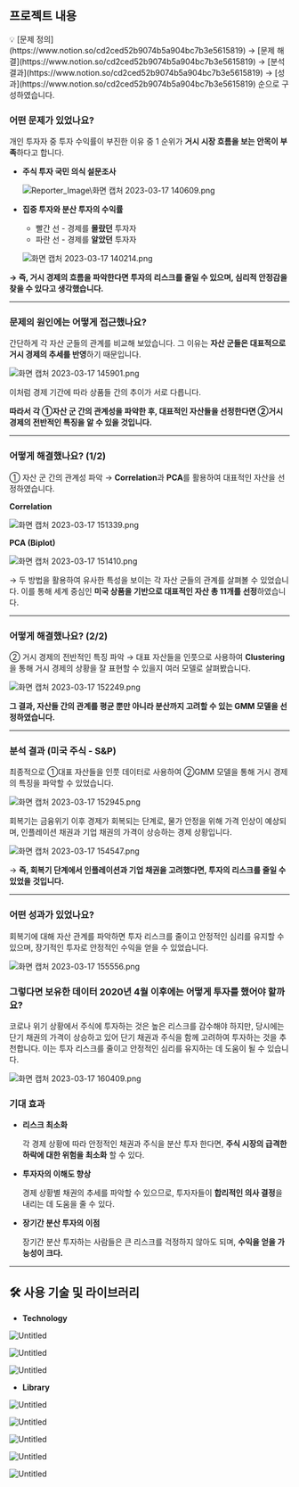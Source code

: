 ## 프로젝트 내용

<aside>
💡 [문제 정의](https://www.notion.so/cd2ced52b9074b5a904bc7b3e5615819) → [문제 해결](https://www.notion.so/cd2ced52b9074b5a904bc7b3e5615819) → [분석 결과](https://www.notion.so/cd2ced52b9074b5a904bc7b3e5615819) → [성과](https://www.notion.so/cd2ced52b9074b5a904bc7b3e5615819) 순으로 구성하였습니다.

</aside>

### 어떤 문제가 있었나요?

개인 투자자 중 투자 수익률이 부진한 이유 중 1 순위가 **거시 시장 흐름을 보는 안목이 부족**하다고 합니다. 

- **주식 투자 국민 의식 설문조사**
    
    ![Reporter_Image\화면 캡처 2023-03-17 140609.png](%E1%84%80%E1%85%A7%E1%86%BC%E1%84%8C%E1%85%A6%20%E1%84%87%E1%85%A7%E1%86%AB%E1%84%92%E1%85%AA%E1%84%8B%E1%85%A6%20%E1%84%84%E1%85%A1%E1%84%85%E1%85%B3%E1%86%AB%20%E1%84%91%E1%85%A9%E1%84%90%E1%85%B3%E1%84%91%E1%85%A9%E1%86%AF%E1%84%85%E1%85%B5%E1%84%8B%E1%85%A9%20%E1%84%8C%E1%85%A9%E1%84%8C%E1%85%A5%E1%86%BC%20%E1%84%8C%E1%85%A5%E1%86%AB%E1%84%85%E1%85%A3%E1%86%A8%E1%84%8B%E1%85%B4%20%E1%84%89%E1%85%A5%E1%86%BC%20cd2ced52b9074b5a904bc7b3e5615819/%25ED%2599%2594%25EB%25A9%25B4_%25EC%25BA%25A1%25EC%25B2%2598_2023-03-17_140609.png)
    

- **집중 투자와 분산 투자의 수익률**
    - 빨간 선 - 경제를 **몰랐던** 투자자
    - 파란 선 - 경제를 **알았던** 투자자
    
    ![화면 캡처 2023-03-17 140214.png](%E1%84%80%E1%85%A7%E1%86%BC%E1%84%8C%E1%85%A6%20%E1%84%87%E1%85%A7%E1%86%AB%E1%84%92%E1%85%AA%E1%84%8B%E1%85%A6%20%E1%84%84%E1%85%A1%E1%84%85%E1%85%B3%E1%86%AB%20%E1%84%91%E1%85%A9%E1%84%90%E1%85%B3%E1%84%91%E1%85%A9%E1%86%AF%E1%84%85%E1%85%B5%E1%84%8B%E1%85%A9%20%E1%84%8C%E1%85%A9%E1%84%8C%E1%85%A5%E1%86%BC%20%E1%84%8C%E1%85%A5%E1%86%AB%E1%84%85%E1%85%A3%E1%86%A8%E1%84%8B%E1%85%B4%20%E1%84%89%E1%85%A5%E1%86%BC%20cd2ced52b9074b5a904bc7b3e5615819/%25ED%2599%2594%25EB%25A9%25B4_%25EC%25BA%25A1%25EC%25B2%2598_2023-03-17_140214.png)
    

**→ 즉, 거시 경제의 흐름을 파악한다면 투자의 리스크를 줄일 수 있으며, 심리적 안정감을 찾을 수 있다고 생각했습니다.** 

---

### 문제의 원인에는 어떻게 접근했나요?

간단하게 각 자산 군들의 관계를 비교해 보았습니다. 그 이유는 **자산 군들은 대표적으로 거시 경제의 추세를 반영**하기 때문입니다.

![화면 캡처 2023-03-17 145901.png](%E1%84%80%E1%85%A7%E1%86%BC%E1%84%8C%E1%85%A6%20%E1%84%87%E1%85%A7%E1%86%AB%E1%84%92%E1%85%AA%E1%84%8B%E1%85%A6%20%E1%84%84%E1%85%A1%E1%84%85%E1%85%B3%E1%86%AB%20%E1%84%91%E1%85%A9%E1%84%90%E1%85%B3%E1%84%91%E1%85%A9%E1%86%AF%E1%84%85%E1%85%B5%E1%84%8B%E1%85%A9%20%E1%84%8C%E1%85%A9%E1%84%8C%E1%85%A5%E1%86%BC%20%E1%84%8C%E1%85%A5%E1%86%AB%E1%84%85%E1%85%A3%E1%86%A8%E1%84%8B%E1%85%B4%20%E1%84%89%E1%85%A5%E1%86%BC%20cd2ced52b9074b5a904bc7b3e5615819/%25ED%2599%2594%25EB%25A9%25B4_%25EC%25BA%25A1%25EC%25B2%2598_2023-03-17_145901.png)

이처럼 경제 기간에 따라 상품들 간의 추이가 서로 다릅니다. 

**따라서 각 ①자산 군 간의 관계성을 파악한 후, 대표적인 자산들을 선정한다면 ②거시 경제의 전반적인 특징을 알 수 있을 것입니다.**

---

### 어떻게 해결했나요? (1/2)

① 자산 군 간의 관계성 파악 → **Correlation**과 **PCA**를 활용하여 대표적인 자산을 선정하였습니다.

**Correlation**

![화면 캡처 2023-03-17 151339.png](%E1%84%80%E1%85%A7%E1%86%BC%E1%84%8C%E1%85%A6%20%E1%84%87%E1%85%A7%E1%86%AB%E1%84%92%E1%85%AA%E1%84%8B%E1%85%A6%20%E1%84%84%E1%85%A1%E1%84%85%E1%85%B3%E1%86%AB%20%E1%84%91%E1%85%A9%E1%84%90%E1%85%B3%E1%84%91%E1%85%A9%E1%86%AF%E1%84%85%E1%85%B5%E1%84%8B%E1%85%A9%20%E1%84%8C%E1%85%A9%E1%84%8C%E1%85%A5%E1%86%BC%20%E1%84%8C%E1%85%A5%E1%86%AB%E1%84%85%E1%85%A3%E1%86%A8%E1%84%8B%E1%85%B4%20%E1%84%89%E1%85%A5%E1%86%BC%20cd2ced52b9074b5a904bc7b3e5615819/%25ED%2599%2594%25EB%25A9%25B4_%25EC%25BA%25A1%25EC%25B2%2598_2023-03-17_151339.png)

**PCA (Biplot)**

![화면 캡처 2023-03-17 151410.png](%E1%84%80%E1%85%A7%E1%86%BC%E1%84%8C%E1%85%A6%20%E1%84%87%E1%85%A7%E1%86%AB%E1%84%92%E1%85%AA%E1%84%8B%E1%85%A6%20%E1%84%84%E1%85%A1%E1%84%85%E1%85%B3%E1%86%AB%20%E1%84%91%E1%85%A9%E1%84%90%E1%85%B3%E1%84%91%E1%85%A9%E1%86%AF%E1%84%85%E1%85%B5%E1%84%8B%E1%85%A9%20%E1%84%8C%E1%85%A9%E1%84%8C%E1%85%A5%E1%86%BC%20%E1%84%8C%E1%85%A5%E1%86%AB%E1%84%85%E1%85%A3%E1%86%A8%E1%84%8B%E1%85%B4%20%E1%84%89%E1%85%A5%E1%86%BC%20cd2ced52b9074b5a904bc7b3e5615819/%25ED%2599%2594%25EB%25A9%25B4_%25EC%25BA%25A1%25EC%25B2%2598_2023-03-17_151410.png)

→ 두 방법을 활용하여 유사한 특성을 보이는 각 자산 군들의 관계를 살펴볼 수 있었습니다. 이를 통해 세계 중심인 **미국 상품을 기반으로 대표적인 자산 총 11개를 선정**하였습니다.

---

### 어떻게 해결했나요? (2/2)

② 거시 경제의 전반적인 특징 파악 → 대표 자산들을 인풋으로 사용하여 **Clustering** 을 통해 거시 경제의 상황을 잘 표현할 수 있을지 여러 모델로 살펴봤습니다.

![화면 캡처 2023-03-17 152249.png](%E1%84%80%E1%85%A7%E1%86%BC%E1%84%8C%E1%85%A6%20%E1%84%87%E1%85%A7%E1%86%AB%E1%84%92%E1%85%AA%E1%84%8B%E1%85%A6%20%E1%84%84%E1%85%A1%E1%84%85%E1%85%B3%E1%86%AB%20%E1%84%91%E1%85%A9%E1%84%90%E1%85%B3%E1%84%91%E1%85%A9%E1%86%AF%E1%84%85%E1%85%B5%E1%84%8B%E1%85%A9%20%E1%84%8C%E1%85%A9%E1%84%8C%E1%85%A5%E1%86%BC%20%E1%84%8C%E1%85%A5%E1%86%AB%E1%84%85%E1%85%A3%E1%86%A8%E1%84%8B%E1%85%B4%20%E1%84%89%E1%85%A5%E1%86%BC%20cd2ced52b9074b5a904bc7b3e5615819/%25ED%2599%2594%25EB%25A9%25B4_%25EC%25BA%25A1%25EC%25B2%2598_2023-03-17_152249.png)

**그 결과, 자산들 간의 관계를 평균 뿐만 아니라 분산까지 고려할 수 있는 GMM 모델을 선정하였습니다.**

---

### 분석 결과 (미국 주식 - S&P)

최종적으로 ①대표 자산들을 인풋 데이터로 사용하여 ②GMM 모델을 통해 거시 경제의 특징을 파악할 수 있었습니다. 

![화면 캡처 2023-03-17 152945.png](%E1%84%80%E1%85%A7%E1%86%BC%E1%84%8C%E1%85%A6%20%E1%84%87%E1%85%A7%E1%86%AB%E1%84%92%E1%85%AA%E1%84%8B%E1%85%A6%20%E1%84%84%E1%85%A1%E1%84%85%E1%85%B3%E1%86%AB%20%E1%84%91%E1%85%A9%E1%84%90%E1%85%B3%E1%84%91%E1%85%A9%E1%86%AF%E1%84%85%E1%85%B5%E1%84%8B%E1%85%A9%20%E1%84%8C%E1%85%A9%E1%84%8C%E1%85%A5%E1%86%BC%20%E1%84%8C%E1%85%A5%E1%86%AB%E1%84%85%E1%85%A3%E1%86%A8%E1%84%8B%E1%85%B4%20%E1%84%89%E1%85%A5%E1%86%BC%20cd2ced52b9074b5a904bc7b3e5615819/%25ED%2599%2594%25EB%25A9%25B4_%25EC%25BA%25A1%25EC%25B2%2598_2023-03-17_152945.png)

회복기는 금융위기 이후 경제가 회복되는 단계로, 물가 안정을 위해 가격 인상이 예상되며, 인플레이션 채권과 기업 채권의 가격이 상승하는 경제 상황입니다.

![화면 캡처 2023-03-17 154547.png](%E1%84%80%E1%85%A7%E1%86%BC%E1%84%8C%E1%85%A6%20%E1%84%87%E1%85%A7%E1%86%AB%E1%84%92%E1%85%AA%E1%84%8B%E1%85%A6%20%E1%84%84%E1%85%A1%E1%84%85%E1%85%B3%E1%86%AB%20%E1%84%91%E1%85%A9%E1%84%90%E1%85%B3%E1%84%91%E1%85%A9%E1%86%AF%E1%84%85%E1%85%B5%E1%84%8B%E1%85%A9%20%E1%84%8C%E1%85%A9%E1%84%8C%E1%85%A5%E1%86%BC%20%E1%84%8C%E1%85%A5%E1%86%AB%E1%84%85%E1%85%A3%E1%86%A8%E1%84%8B%E1%85%B4%20%E1%84%89%E1%85%A5%E1%86%BC%20cd2ced52b9074b5a904bc7b3e5615819/%25ED%2599%2594%25EB%25A9%25B4_%25EC%25BA%25A1%25EC%25B2%2598_2023-03-17_154547.png)

→ **즉, 회복기 단계에서 인플레이션과 기업 채권을 고려했다면, 투자의 리스크를 줄일 수 있었을 것입니다.** 

---

### 어떤 성과가 있었나요?

회복기에 대해 자산 관계를 파악하면 투자 리스크를 줄이고 안정적인 심리를 유지할 수 있으며, 장기적인 투자로 안정적인 수익을 얻을 수 있었습니다.

![화면 캡처 2023-03-17 155556.png](%E1%84%80%E1%85%A7%E1%86%BC%E1%84%8C%E1%85%A6%20%E1%84%87%E1%85%A7%E1%86%AB%E1%84%92%E1%85%AA%E1%84%8B%E1%85%A6%20%E1%84%84%E1%85%A1%E1%84%85%E1%85%B3%E1%86%AB%20%E1%84%91%E1%85%A9%E1%84%90%E1%85%B3%E1%84%91%E1%85%A9%E1%86%AF%E1%84%85%E1%85%B5%E1%84%8B%E1%85%A9%20%E1%84%8C%E1%85%A9%E1%84%8C%E1%85%A5%E1%86%BC%20%E1%84%8C%E1%85%A5%E1%86%AB%E1%84%85%E1%85%A3%E1%86%A8%E1%84%8B%E1%85%B4%20%E1%84%89%E1%85%A5%E1%86%BC%20cd2ced52b9074b5a904bc7b3e5615819/%25ED%2599%2594%25EB%25A9%25B4_%25EC%25BA%25A1%25EC%25B2%2598_2023-03-17_155556.png)

### 그렇다면 보유한 데이터 2020년 4월 이후에는 어떻게 투자를 했어야 할까요?

코로나 위기 상황에서 주식에 투자하는 것은 높은 리스크를 감수해야 하지만, 당시에는 단기 채권의 가격이 상승하고 있어 단기 채권과 주식을 함께 고려하여 투자하는 것을 추천합니다. 이는 투자 리스크를 줄이고 안정적인 심리를 유지하는 데 도움이 될 수 있습니다.

![화면 캡처 2023-03-17 160409.png](%E1%84%80%E1%85%A7%E1%86%BC%E1%84%8C%E1%85%A6%20%E1%84%87%E1%85%A7%E1%86%AB%E1%84%92%E1%85%AA%E1%84%8B%E1%85%A6%20%E1%84%84%E1%85%A1%E1%84%85%E1%85%B3%E1%86%AB%20%E1%84%91%E1%85%A9%E1%84%90%E1%85%B3%E1%84%91%E1%85%A9%E1%86%AF%E1%84%85%E1%85%B5%E1%84%8B%E1%85%A9%20%E1%84%8C%E1%85%A9%E1%84%8C%E1%85%A5%E1%86%BC%20%E1%84%8C%E1%85%A5%E1%86%AB%E1%84%85%E1%85%A3%E1%86%A8%E1%84%8B%E1%85%B4%20%E1%84%89%E1%85%A5%E1%86%BC%20cd2ced52b9074b5a904bc7b3e5615819/%25ED%2599%2594%25EB%25A9%25B4_%25EC%25BA%25A1%25EC%25B2%2598_2023-03-17_160409.png)

### **기대 효과**

- **리스크 최소화**
    
    각 경제 상황에 따라 안정적인 채권과 주식을 분산 투자 한다면, **주식 시장의 급격한 하락에 대한 위험을 최소화** 할 수 있다.
    
- **투자자의 이해도 향상**
    
    경제 상황별 채권의 추세를 파악할 수 있으므로, 투자자들이 **합리적인 의사 결정**을 내리는 데 도움을 줄 수 있다.
    
- **장기간 분산 투자의 이점**
    
    장기간 분산 투자하는 사람들은 큰 리스크를 걱정하지 않아도 되며, **수익을 얻을 가능성이 크다.**
    

---

## 🛠️ 사용 기술 및 라이브러리

- **Technology**

![Untitled](%E1%84%80%E1%85%A7%E1%86%BC%E1%84%8C%E1%85%A6%20%E1%84%87%E1%85%A7%E1%86%AB%E1%84%92%E1%85%AA%E1%84%8B%E1%85%A6%20%E1%84%84%E1%85%A1%E1%84%85%E1%85%B3%E1%86%AB%20%E1%84%91%E1%85%A9%E1%84%90%E1%85%B3%E1%84%91%E1%85%A9%E1%86%AF%E1%84%85%E1%85%B5%E1%84%8B%E1%85%A9%20%E1%84%8C%E1%85%A9%E1%84%8C%E1%85%A5%E1%86%BC%20%E1%84%8C%E1%85%A5%E1%86%AB%E1%84%85%E1%85%A3%E1%86%A8%E1%84%8B%E1%85%B4%20%E1%84%89%E1%85%A5%E1%86%BC%20cd2ced52b9074b5a904bc7b3e5615819/Untitled.png)

![Untitled](%E1%84%80%E1%85%A7%E1%86%BC%E1%84%8C%E1%85%A6%20%E1%84%87%E1%85%A7%E1%86%AB%E1%84%92%E1%85%AA%E1%84%8B%E1%85%A6%20%E1%84%84%E1%85%A1%E1%84%85%E1%85%B3%E1%86%AB%20%E1%84%91%E1%85%A9%E1%84%90%E1%85%B3%E1%84%91%E1%85%A9%E1%86%AF%E1%84%85%E1%85%B5%E1%84%8B%E1%85%A9%20%E1%84%8C%E1%85%A9%E1%84%8C%E1%85%A5%E1%86%BC%20%E1%84%8C%E1%85%A5%E1%86%AB%E1%84%85%E1%85%A3%E1%86%A8%E1%84%8B%E1%85%B4%20%E1%84%89%E1%85%A5%E1%86%BC%20cd2ced52b9074b5a904bc7b3e5615819/Untitled%201.png)

![Untitled](%E1%84%80%E1%85%A7%E1%86%BC%E1%84%8C%E1%85%A6%20%E1%84%87%E1%85%A7%E1%86%AB%E1%84%92%E1%85%AA%E1%84%8B%E1%85%A6%20%E1%84%84%E1%85%A1%E1%84%85%E1%85%B3%E1%86%AB%20%E1%84%91%E1%85%A9%E1%84%90%E1%85%B3%E1%84%91%E1%85%A9%E1%86%AF%E1%84%85%E1%85%B5%E1%84%8B%E1%85%A9%20%E1%84%8C%E1%85%A9%E1%84%8C%E1%85%A5%E1%86%BC%20%E1%84%8C%E1%85%A5%E1%86%AB%E1%84%85%E1%85%A3%E1%86%A8%E1%84%8B%E1%85%B4%20%E1%84%89%E1%85%A5%E1%86%BC%20cd2ced52b9074b5a904bc7b3e5615819/Untitled%202.png)

- **Library**

![Untitled](%E1%84%80%E1%85%A7%E1%86%BC%E1%84%8C%E1%85%A6%20%E1%84%87%E1%85%A7%E1%86%AB%E1%84%92%E1%85%AA%E1%84%8B%E1%85%A6%20%E1%84%84%E1%85%A1%E1%84%85%E1%85%B3%E1%86%AB%20%E1%84%91%E1%85%A9%E1%84%90%E1%85%B3%E1%84%91%E1%85%A9%E1%86%AF%E1%84%85%E1%85%B5%E1%84%8B%E1%85%A9%20%E1%84%8C%E1%85%A9%E1%84%8C%E1%85%A5%E1%86%BC%20%E1%84%8C%E1%85%A5%E1%86%AB%E1%84%85%E1%85%A3%E1%86%A8%E1%84%8B%E1%85%B4%20%E1%84%89%E1%85%A5%E1%86%BC%20cd2ced52b9074b5a904bc7b3e5615819/Untitled%203.png)

![Untitled](%E1%84%80%E1%85%A7%E1%86%BC%E1%84%8C%E1%85%A6%20%E1%84%87%E1%85%A7%E1%86%AB%E1%84%92%E1%85%AA%E1%84%8B%E1%85%A6%20%E1%84%84%E1%85%A1%E1%84%85%E1%85%B3%E1%86%AB%20%E1%84%91%E1%85%A9%E1%84%90%E1%85%B3%E1%84%91%E1%85%A9%E1%86%AF%E1%84%85%E1%85%B5%E1%84%8B%E1%85%A9%20%E1%84%8C%E1%85%A9%E1%84%8C%E1%85%A5%E1%86%BC%20%E1%84%8C%E1%85%A5%E1%86%AB%E1%84%85%E1%85%A3%E1%86%A8%E1%84%8B%E1%85%B4%20%E1%84%89%E1%85%A5%E1%86%BC%20cd2ced52b9074b5a904bc7b3e5615819/Untitled%204.png)

![Untitled](%E1%84%80%E1%85%A7%E1%86%BC%E1%84%8C%E1%85%A6%20%E1%84%87%E1%85%A7%E1%86%AB%E1%84%92%E1%85%AA%E1%84%8B%E1%85%A6%20%E1%84%84%E1%85%A1%E1%84%85%E1%85%B3%E1%86%AB%20%E1%84%91%E1%85%A9%E1%84%90%E1%85%B3%E1%84%91%E1%85%A9%E1%86%AF%E1%84%85%E1%85%B5%E1%84%8B%E1%85%A9%20%E1%84%8C%E1%85%A9%E1%84%8C%E1%85%A5%E1%86%BC%20%E1%84%8C%E1%85%A5%E1%86%AB%E1%84%85%E1%85%A3%E1%86%A8%E1%84%8B%E1%85%B4%20%E1%84%89%E1%85%A5%E1%86%BC%20cd2ced52b9074b5a904bc7b3e5615819/Untitled%205.png)

![Untitled](%E1%84%80%E1%85%A7%E1%86%BC%E1%84%8C%E1%85%A6%20%E1%84%87%E1%85%A7%E1%86%AB%E1%84%92%E1%85%AA%E1%84%8B%E1%85%A6%20%E1%84%84%E1%85%A1%E1%84%85%E1%85%B3%E1%86%AB%20%E1%84%91%E1%85%A9%E1%84%90%E1%85%B3%E1%84%91%E1%85%A9%E1%86%AF%E1%84%85%E1%85%B5%E1%84%8B%E1%85%A9%20%E1%84%8C%E1%85%A9%E1%84%8C%E1%85%A5%E1%86%BC%20%E1%84%8C%E1%85%A5%E1%86%AB%E1%84%85%E1%85%A3%E1%86%A8%E1%84%8B%E1%85%B4%20%E1%84%89%E1%85%A5%E1%86%BC%20cd2ced52b9074b5a904bc7b3e5615819/Untitled%206.png)

![Untitled](%E1%84%80%E1%85%A7%E1%86%BC%E1%84%8C%E1%85%A6%20%E1%84%87%E1%85%A7%E1%86%AB%E1%84%92%E1%85%AA%E1%84%8B%E1%85%A6%20%E1%84%84%E1%85%A1%E1%84%85%E1%85%B3%E1%86%AB%20%E1%84%91%E1%85%A9%E1%84%90%E1%85%B3%E1%84%91%E1%85%A9%E1%86%AF%E1%84%85%E1%85%B5%E1%84%8B%E1%85%A9%20%E1%84%8C%E1%85%A9%E1%84%8C%E1%85%A5%E1%86%BC%20%E1%84%8C%E1%85%A5%E1%86%AB%E1%84%85%E1%85%A3%E1%86%A8%E1%84%8B%E1%85%B4%20%E1%84%89%E1%85%A5%E1%86%BC%20cd2ced52b9074b5a904bc7b3e5615819/Untitled%207.png)